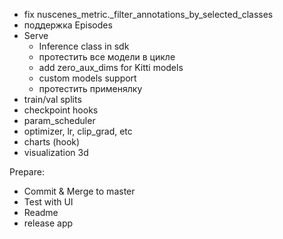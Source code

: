 - fix nuscenes_metric._filter_annotations_by_selected_classes
- поддержка Episodes
- Serve
    + Inference class in sdk
    + протестить все модели в цикле
    + add zero_aux_dims for Kitti models
    - custom models support
    - протестить применялку
- train/val splits
- checkpoint hooks
- param_scheduler
- optimizer, lr, clip_grad, etc
- charts (hook)
- visualization 3d


Prepare:
- Commit & Merge to master
- Test with UI
- Readme
- release app